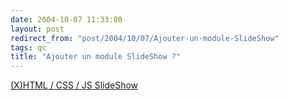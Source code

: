 ```yaml
---
date: 2004-10-07 11:33:00
layout: post
redirect_from: "post/2004/10/07/Ajouter-un-module-SlideShow"
tags: qc
title: "Ajouter un module SlideShow ?"
---
```


[(X)HTML / CSS / JS SlideShow](http://www.meyerweb.com/eric/tools/slideshow/test.html)
